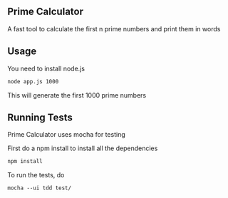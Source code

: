 ## Prime Calculator
A fast tool to calculate the first n prime numbers and print them in words

## Usage
You need to install node.js
```bash
node app.js 1000
```
This will generate the first 1000 prime numbers

## Running Tests
Prime Calculator uses mocha for testing

First do a npm install to install all the dependencies
```bash
npm install
```

To run the tests, do
```
mocha --ui tdd test/
```